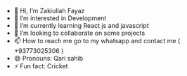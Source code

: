 - 👋 Hi, I’m Zakiullah Fayaz 
- 👀 I’m interested in Development
- 🌱 I’m currently learning React js and javascript
- 💞️ I’m looking to collaborate on some projects
- 📫 How to reach me go to my whatsapp and contact me ( +93773025306 )
- 😄 Pronouns: Qari sahib
- ⚡ Fun fact: Cricket

<!---
Zakiullahfayaz/Zakiullahfayaz is a ✨ special ✨ repository because its `README.md` (this file) appears on your GitHub profile.
You can click the Preview link to take a look at your changes.
--->
